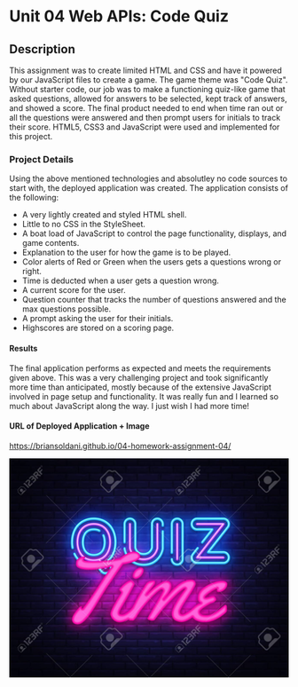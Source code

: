 # Unit 04 Web APIs: Code Quiz

## Description
This assignment was to create limited HTML and CSS and have it powered by our JavaScript files to create a game. The game theme was "Code Quiz". Without starter code, our job was to make a functioning quiz-like game that asked questions, allowed for answers to be selected, kept track of answers, and showed a score. The final product needed to end when time ran out or all the questions were answered and then prompt users for initials to track their score. HTML5, CSS3 and JavaScript were used and implemented for this project.


### Project Details
Using the above mentioned technologies and absolutley no code sources to start with, the deployed application was created. The application consists of the following:

- A very lightly created and styled HTML shell.
- Little to no CSS in the StyleSheet.
- A boat load of JavaScript to control the page functionality, displays, and game contents.
- Explanation to the user for how the game is to be played.
- Color alerts of Red or Green when the users gets a questions wrong or right.
- Time is deducted when a user gets a question wrong.
- A current score for the user.
- Question counter that tracks the number of questions answered and the max questions possible.
- A prompt asking the user for their initials.
- Highscores are stored on a scoring page.
 
 #### Results
 The final application performs as expected and meets the requirements given above. This was a very challenging project and took significantly more time than anticipated, mostly because of the extensive JavaScript involved in page setup and functionality. It was really fun and I learned so much about JavaScript along the way. I just wish I had more time!


#### URL of Deployed Application + Image
 https://briansoldani.github.io/04-homework-assignment-04/


![](assets/quiz-time-neon-sign.jpg)

